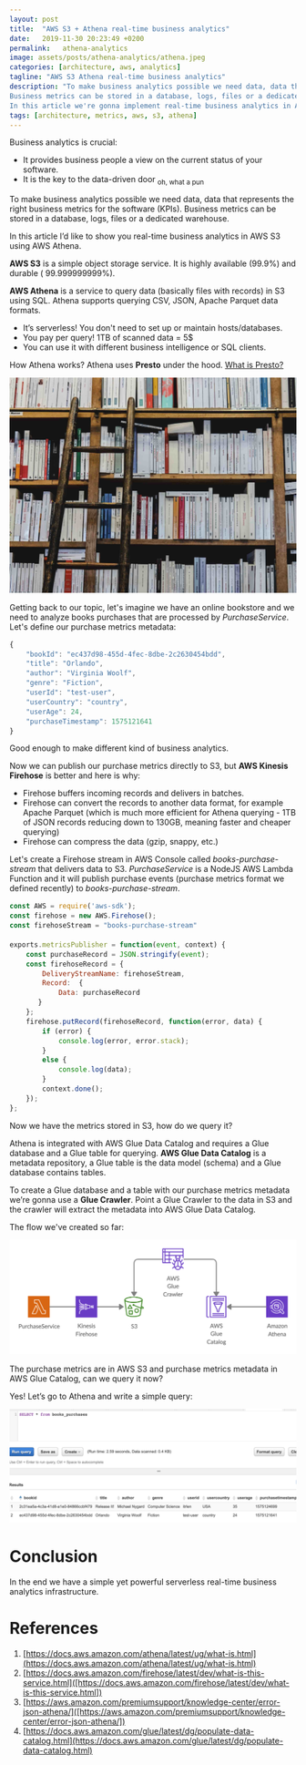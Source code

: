 ```yaml
---
layout: post
title:  "AWS S3 + Athena real-time business analytics"
date:   2019-11-30 20:23:49 +0200
permalink:   athena-analytics
image: assets/posts/athena-analytics/athena.jpeg
categories: [architecture, aws, analytics]
tagline: "AWS S3 Athena real-time business analytics"
description: "To make business analytics possible we need data, data that represents the right business metrics for the software (KPIs).
Business metrics can be stored in a database, logs, files or a dedicated warehouse.
In this article we're gonna implement real-time business analytics in AWS S3 using AWS Athena."
tags: [architecture, metrics, aws, s3, athena]
---
```


Business analytics is crucial:
* It provides business people a view on the current status of your software.
* It is the key to the data-driven door <sub>oh, what a pun</sub>
 
To make business analytics possible we need data, data that represents the right business metrics for the software (KPIs).
Business metrics can be stored in a database, logs, files or a dedicated warehouse.

In this article I’d like to show you real-time business analytics in AWS S3 using AWS Athena.

**AWS S3** is a simple object storage service. 
It is highly available (99.9%) and durable ( 99.999999999%).

**AWS Athena** is a service to query data (basically files with records) in S3 using SQL.
Athena supports querying CSV, JSON, Apache Parquet data formats.
* It’s serverless! You don't need to set up or maintain hosts/databases.
* You pay per query! 1TB of scanned data = 5$
* You can use it with different business intelligence or SQL clients.

How Athena works?
Athena uses **Presto** under the hood.
[What is Presto?](https://aws.amazon.com/big-data/what-is-presto/)

<center><img src="/assets/posts/athena-analytics/bookstore.jpg" alt="online bookstore" style="max-height:500px"></center>

Getting back to our topic, let's imagine we have an online bookstore and we need to analyze books purchases that are processed by *PurchaseService*. 
Let's define our purchase metrics metadata:
```javascript
{
    "bookId": "ec437d98-455d-4fec-8dbe-2c2630454bdd", 
    "title": "Orlando", 
    "author": "Virginia Woolf", 
    "genre": "Fiction", 
    "userId": "test-user", 
    "userCountry": "country", 
    "userAge": 24, 
    "purchaseTimestamp": 1575121641
}
```
Good enough to make different kind of business analytics.

Now we can publish our purchase metrics directly to S3, but **AWS Kinesis Firehose** is better and here is why:
* Firehose buffers incoming records and delivers in batches.
* Firehose can convert the records to another data format, for example Apache Parquet (which is much more efficient for Athena querying - 1TB of JSON records reducing down to 130GB, meaning faster and cheaper querying) 
* Firehose can compress the data (gzip, snappy, etc.)

Let's create a Firehose stream in AWS Console called *books-purchase-stream* that delivers data to S3.
*PurchaseService* is a NodeJS AWS Lambda Function and it will publish purchase events (purchase metrics format we defined recently) to *books-purchase-stream*.
```javascript
const AWS = require('aws-sdk');
const firehose = new AWS.Firehose();
const firehoseStream = "books-purchase-stream"

exports.metricsPublisher = function(event, context) {
    const purchaseRecord = JSON.stringify(event);
    const firehoseRecord = {
        DeliveryStreamName: firehoseStream,
        Record:  {
            Data: purchaseRecord
       }
    };
    firehose.putRecord(firehoseRecord, function(error, data) {
        if (error) {
            console.log(error, error.stack);
        }
        else {
            console.log(data);
        }
        context.done();
    });
};
```

Now we have the metrics stored in S3, how do we query it?

Athena is integrated with AWS Glue Data Catalog and requires a Glue database and a Glue table for querying. 
**AWS Glue Data Catalog** is a metadata repository, a Glue table is the data model (schema) and a Glue database contains tables.

To create a Glue database and a table with our purchase metrics metadata we’re gonna use a **Glue Crawler**.
Point a Glue Crawler to the data in S3 and the crawler will extract the metadata into AWS Glue Data Catalog.

The flow we've created so far:
<center><img src="/assets/posts/athena-analytics/athena-analytics.png" alt="aws architecture: PurchaseService - Kinesis Firehose - S3 - AWS Glue - Athena" style="width:700px"></center>

The purchase metrics are in AWS S3 and purchase metrics metadata in AWS Glue Catalog, can we query it now?

Yes! Let’s go to Athena and write a simple query:

<center><img src="/assets/posts/athena-analytics/athena-results.png"  alt="Athena query SELECT output" style="width:900px"></center>

# Conclusion
In the end we have a simple yet powerful serverless real-time business analytics infrastructure.

# References
1. [https://docs.aws.amazon.com/athena/latest/ug/what-is.html](https://docs.aws.amazon.com/athena/latest/ug/what-is.html)
2. [https://docs.aws.amazon.com/firehose/latest/dev/what-is-this-service.html]([https://docs.aws.amazon.com/firehose/latest/dev/what-is-this-service.html])
3. [https://aws.amazon.com/premiumsupport/knowledge-center/error-json-athena/]([https://aws.amazon.com/premiumsupport/knowledge-center/error-json-athena/])
4. [https://docs.aws.amazon.com/glue/latest/dg/populate-data-catalog.html](https://docs.aws.amazon.com/glue/latest/dg/populate-data-catalog.html)


